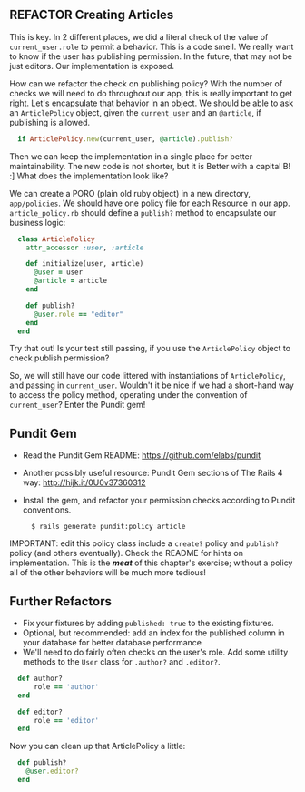 
## REFACTOR Creating Articles

This is key. In 2 different places, we did a literal check of the value of `current_user.role` to permit a behavior. This is a code smell. We really want to know if the user has publishing permission. In the future, that may not be just editors. Our implementation is exposed.

How can we refactor the check on publishing policy? With the number of checks we will need to do throughout our app, this is really important to get right. Let's encapsulate that behavior in an object. We should be able to ask an `ArticlePolicy` object, given the `current_user` and an `@article`, if publishing is allowed.

```ruby
  if ArticlePolicy.new(current_user, @article).publish?
```

Then we can keep the implementation in a single place for better maintainability. The new code is not shorter, but it is Better with a capital B! :] What does the implementation look like?

We can create a PORO (plain old ruby object) in a new directory, `app/policies`. We should have one policy file for each Resource in our app. `article_policy.rb` should define a `publish?` method to encapsulate our business logic:
```ruby
  class ArticlePolicy
    attr_accessor :user, :article

    def initialize(user, article)
      @user = user
      @article = article
    end

    def publish?
      @user.role == "editor"
    end
  end
```

Try that out! Is your test still passing, if you use the `ArticlePolicy` object to check publish permission?


So, we will still have our code littered with instantiations of `ArticlePolicy`, and passing in `current_user`. Wouldn't it be nice if we had a short-hand way to access the policy method, operating under the convention of `current_user`?
Enter the Pundit gem!

## Pundit Gem

- Read the Pundit Gem README: https://github.com/elabs/pundit
- Another possibly useful resource: Pundit Gem sections of The Rails 4 way: http://hijk.it/0U0v37360312
- Install the gem, and refactor your permission checks according to Pundit conventions.

        $ rails generate pundit:policy article

IMPORTANT: edit this policy class include a `create?` policy and `publish?` policy (and others eventually). Check the README for hints on implementation. This is the ***meat*** of this chapter's exercise; without a policy all of the other behaviors will be much more tedious!

## Further Refactors
  - Fix your fixtures by adding `published: true` to the existing fixtures.
  - Optional, but recommended: add an index for the published column in your database for better database performance
  - We'll need to do fairly often checks on the user's role. Add some utility methods to the `User` class for `.author?` and `.editor?`.

```ruby
  def author?
      role == 'author'
  end

  def editor?
      role == 'editor'
  end
```

Now you can clean up that ArticlePolicy a little:
```ruby
  def publish?
    @user.editor?
  end
```
